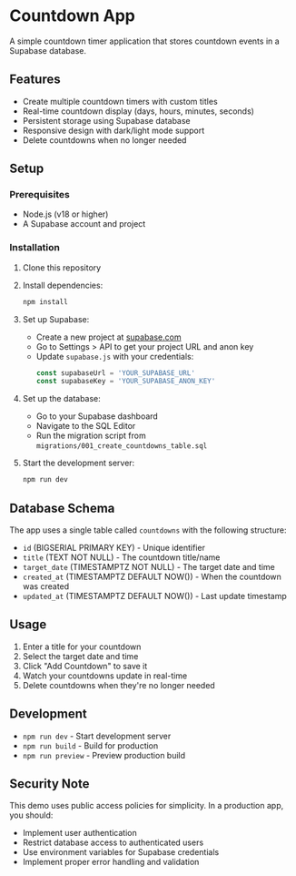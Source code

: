 # Countdown App

A simple countdown timer application that stores countdown events in a Supabase database.

## Features

- Create multiple countdown timers with custom titles
- Real-time countdown display (days, hours, minutes, seconds)
- Persistent storage using Supabase database
- Responsive design with dark/light mode support
- Delete countdowns when no longer needed

## Setup

### Prerequisites

- Node.js (v18 or higher)
- A Supabase account and project

### Installation

1. Clone this repository
2. Install dependencies:
   ```bash
   npm install
   ```

3. Set up Supabase:
   - Create a new project at [supabase.com](https://supabase.com)
   - Go to Settings > API to get your project URL and anon key
   - Update `supabase.js` with your credentials:
     ```javascript
     const supabaseUrl = 'YOUR_SUPABASE_URL'
     const supabaseKey = 'YOUR_SUPABASE_ANON_KEY'
     ```

4. Set up the database:
   - Go to your Supabase dashboard
   - Navigate to the SQL Editor
   - Run the migration script from `migrations/001_create_countdowns_table.sql`

5. Start the development server:
   ```bash
   npm run dev
   ```

## Database Schema

The app uses a single table called `countdowns` with the following structure:

- `id` (BIGSERIAL PRIMARY KEY) - Unique identifier
- `title` (TEXT NOT NULL) - The countdown title/name
- `target_date` (TIMESTAMPTZ NOT NULL) - The target date and time
- `created_at` (TIMESTAMPTZ DEFAULT NOW()) - When the countdown was created
- `updated_at` (TIMESTAMPTZ DEFAULT NOW()) - Last update timestamp

## Usage

1. Enter a title for your countdown
2. Select the target date and time
3. Click "Add Countdown" to save it
4. Watch your countdowns update in real-time
5. Delete countdowns when they're no longer needed

## Development

- `npm run dev` - Start development server
- `npm run build` - Build for production
- `npm run preview` - Preview production build

## Security Note

This demo uses public access policies for simplicity. In a production app, you should:
- Implement user authentication
- Restrict database access to authenticated users
- Use environment variables for Supabase credentials
- Implement proper error handling and validation